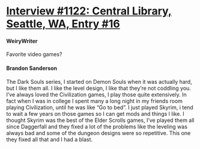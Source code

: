 # [Interview #1122: Central Library, Seattle, WA, Entry #16](https://www.theoryland.com/intvmain.php?i=1122#16)

#### WeiryWriter

Favorite video games?

#### Brandon Sanderson

The Dark Souls series, I started on Demon Souls when it was actually hard, but I like them all. I like the level design, I like that they’re not coddling you. I’ve always loved the Civilization games, I play those quite extensively. In fact when I was in college I spent many a long night in my friends room playing Civilization, until he was like “Go to bed”. I just played Skyrim, i tend to wait a few years on those games so I can get mods and things l like. I thought Skyrim was the best of the Elder Scrolls games, I’ve played them all since Daggerfall and they fixed a lot of the problems like the leveling was always bad and some of the dungeon designs were so repetitive. This one they fixed all that and I had a blast.


